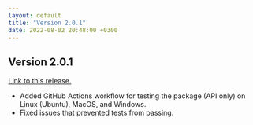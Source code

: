 ```yaml
---
layout: default
title: "Version 2.0.1"
date: 2022-08-02 20:48:00 +0300
---
```


## Version 2.0.1

[Link to this release.](https://github.com/vyrjana/DearEIS/releases/tag/2.0.1)

- Added GitHub Actions workflow for testing the package (API only) on Linux (Ubuntu), MacOS, and Windows.
- Fixed issues that prevented tests from passing.
